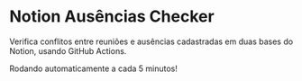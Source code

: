 # Notion Ausências Checker

Verifica conflitos entre reuniões e ausências cadastradas em duas bases do Notion, usando GitHub Actions.

Rodando automaticamente a cada 5 minutos!
